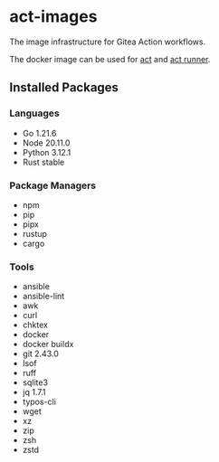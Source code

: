 # act-images

The image infrastructure for Gitea Action workflows.

The docker image can be used for [act](https://github.com/nektos/act) and [act runner](https://gitea.com/gitea/act_runner).

## Installed Packages

### Languages

- Go 1.21.6
- Node 20.11.0
- Python 3.12.1
- Rust stable

### Package Managers

- npm
- pip
- pipx
- rustup
- cargo

### Tools

- ansible
- ansible-lint
- awk
- curl
- chktex
- docker
- docker buildx
- git 2.43.0
- lsof
- ruff
- sqlite3
- jq 1.7.1
- typos-cli
- wget
- xz
- zip
- zsh
- zstd
